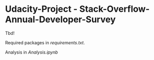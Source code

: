 # Udacity-Project - Stack-Overflow-Annual-Developer-Survey

Tbd!

Required packages in *requirements.txt*.

Analysis in *Analysis.ipynb*